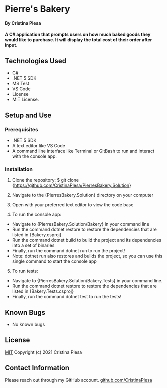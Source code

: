 # Pierre's Bakery

#### By Cristina Plesa

#### A C# application that prompts users on how much baked goods they would like to purchase. It will display the total cost of their order after input.

## Technologies Used

* C#
* .NET 5 SDK
* MS Test
* VS Code
* License
* MIT License.

## Setup and Use

### Prerequisites

* .NET 5 SDK
* A text editor like VS Code
* A command line interface like Terminal or GitBash to run and interact with the console app.

### Installation

1. Clone the repository: $ git clone {https://github.com/CristinaPlesa/PierresBakery.Solution}
2. Navigate to the {PierresBakery.Solution} directory on your computer
3. Open with your preferred text editor to view the code base

4. To run the console app:
  * Navigate to {PierresBakery.Solution/Bakery} in your command line
  * Run the command dotnet restore to restore the dependencies that are listed in {Bakery.csproj}
  * Run the command dotnet build to build the project and its dependencies into a set of binaries
  * Finally, run the command dotnet run to run the project!
  * Note: dotnet run also restores and builds the project, so you can use this single command to start the console app
5. To run tests:
  * Navigate to {PierresBakery.Solution/Bakery.Tests} in your command line.
  * Run the command dotnet restore to restore the dependencies that are listed in {Bakery.Tests.csproj}
  * Finally, run the command dotnet test to run the tests!

## Known Bugs

* No known bugs

## License

[MIT](https://opensource.org/licenses/MIT) Copyright (c) 2021 Cristina Plesa

## Contact Information

Please reach out through my GitHub account.
[github.com/CristinaPlesa](https://github.com/CristinaPlesa)